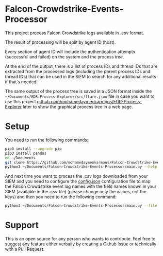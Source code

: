 # Falcon-Crowdstrike-Events-Processor
This project process Falcon Crowdstrike logs available in .csv format.

The result of processing will be split by agent ID (host).

Every section of agent ID will include the authentication attempts (successful and failed) on the system and the process tree.

At the end of the output, there is a list of process IDs and thread IDs that are extracted from the processed logs (including the parent process IDs and thread IDs) that can be used in the SIEM to search for any additional results if that's needed.

The same output of the process tree is saved in a JSON format inside the `~/Documents/EDR-Process-Explorer/src/flare.json` file in case you want to use this project [github.com/mohamedaymenkarmous/EDR-Process-Explorer](https://github.com/mohamedaymenkarmous/EDR-Process-Explorer) later to show the graphical process tree in a web page.

# Setup
You need to run the following commands:
```sh
pip3 install --upgrade pip
pip3 install pandas
cd ~/Documents
git clone https://github.com/mohamedaymenkarmous/Falcon-Crowdstrike-Events-Processor
python3 ~/Documents/Falcon-Crowdstrike-Events-Processor/main.py --help
```

And next time you want to process the .csv logs downloaded from your SIEM and you need to configure the [config.json](config.json) configuration file to map the Falcon Crowdstrike event log names with the field names known in your SIEM (available in the .csv file) (please change only the values, not the keys) and then you need to run the following command:

```sh
python3 ~/Documents/Falcon-Crowdstrike-Events-Processor/main.py --file YOUR_CSV_FILE.csv
```

# Support
This is an open source for any person who wants to contribute. Feel free to suggest any feature either verbally by creating a Github Issue or technically with a Pull Request.
